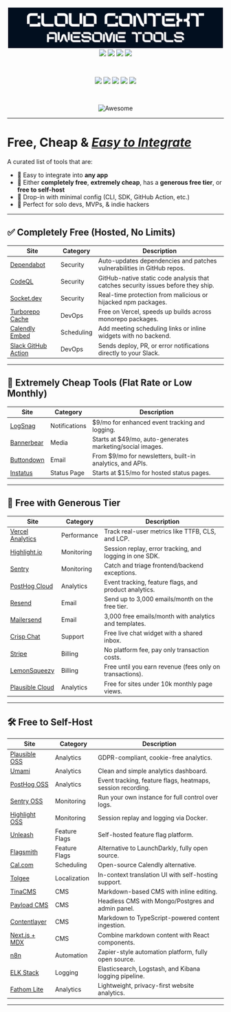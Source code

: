 
<p align="center">
  <img src="./banner.png" width="500" alt="Cloud Context Awesome Tools Banner" />
  <img src="https://img.shields.io/badge/PRs-Welcome-2e3359" />
  <img src="https://img.shields.io/badge/Made%20for-Everyone-2e3359" />
  <img src="https://img.shields.io/badge/open%20source-%E2%9C%94-2e3359" />
  <img src="https://img.shields.io/badge/Awesome-True-ff69b4" />
</p>
<br/>
<p align="center">
  <img src="https://img.shields.io/github/stars/mathewlewallen/awesome-tools?style=social" />
  <img src="https://img.shields.io/github/contributors/mathewlewallen/awesome-tools" />
  <img src="https://img.shields.io/github/last-commit/mathewlewallen/awesome-tools" />
  <img src="https://img.shields.io/github/license/mathewlewallen/awesome-tools" />
  <img src="https://img.shields.io/badge/status-active-success" />
</p>
<br/>
<p align="center">
  <img src="https://awesome.re/badge-flat2.svg" width="500" alt="Awesome"/>
</p>

---

# Free, Cheap & <ins>**_Easy to Integrate_**</ins>

A curated list of tools that are:
- 🎯 Easy to integrate into **any app**
- 💸 Either **completely free**, **extremely cheap**, has a **generous free tier**, or **free to self-host**
- 🧩 Drop-in with minimal config (CLI, SDK, GitHub Action, etc.)
- 🚀 Perfect for solo devs, MVPs, & indie hackers

---

## ✅ Completely Free (Hosted, No Limits)

Site           | Category     | Description
-------------- | ------------ | ------------------------------------------
[Dependabot]   | Security     | Auto-updates dependencies and patches vulnerabilities in GitHub repos.
[CodeQL]       | Security     | GitHub-native static code analysis that catches security issues before they ship.
[Socket.dev]   | Security     | Real-time protection from malicious or hijacked npm packages.
[Turborepo Cache] | DevOps   | Free on Vercel, speeds up builds across monorepo packages.
[Calendly Embed] | Scheduling | Add meeting scheduling links or inline widgets with no backend.
[Slack GitHub Action] | DevOps | Sends deploy, PR, or error notifications directly to your Slack.

---

## 💸 Extremely Cheap Tools (Flat Rate or Low Monthly)

Site          | Category     | Description
------------- | ------------ | ------------------------------------------
[LogSnag]     | Notifications| $9/mo for enhanced event tracking and logging.
[Bannerbear]  | Media        | Starts at $49/mo, auto-generates marketing/social images.
[Buttondown]  | Email        | From $9/mo for newsletters, built-in analytics, and APIs.
[Instatus]    | Status Page  | Starts at $15/mo for hosted status pages.

---

## 🧪 Free with Generous Tier

Site               | Category     | Description
------------------ | ------------ | ------------------------------------------
[Vercel Analytics] | Performance  | Track real-user metrics like TTFB, CLS, and LCP.
[Highlight.io]     | Monitoring   | Session replay, error tracking, and logging in one SDK.
[Sentry]           | Monitoring   | Catch and triage frontend/backend exceptions.
[PostHog Cloud]    | Analytics    | Event tracking, feature flags, and product analytics.
[Resend]           | Email        | Send up to 3,000 emails/month on the free tier.
[Mailersend]       | Email        | 3,000 free emails/month with analytics and templates.
[Crisp Chat]       | Support      | Free live chat widget with a shared inbox.
[Stripe]           | Billing      | No platform fee, pay only transaction costs.
[LemonSqueezy]     | Billing      | Free until you earn revenue (fees only on transactions).
[Plausible Cloud]  | Analytics    | Free for sites under 10k monthly page views.

---

## 🛠️ Free to Self-Host

Site             | Category     | Description
---------------- | ------------ | ------------------------------------------
[Plausible OSS]  | Analytics    | GDPR-compliant, cookie-free analytics.
[Umami]          | Analytics    | Clean and simple analytics dashboard.
[PostHog OSS]    | Analytics    | Event tracking, feature flags, heatmaps, session recording.
[Sentry OSS]     | Monitoring   | Run your own instance for full control over logs.
[Highlight OSS]  | Monitoring   | Session replay and logging via Docker.
[Unleash]        | Feature Flags| Self-hosted feature flag platform.
[Flagsmith]      | Feature Flags| Alternative to LaunchDarkly, fully open source.
[Cal.com]        | Scheduling   | Open-source Calendly alternative.
[Tolgee]         | Localization | In-context translation UI with self-hosting support.
[TinaCMS]        | CMS          | Markdown-based CMS with inline editing.
[Payload CMS]    | CMS          | Headless CMS with Mongo/Postgres and admin panel.
[Contentlayer]   | CMS          | Markdown to TypeScript-powered content ingestion.
[Next.js + MDX]  | CMS          | Combine markdown content with React components.
[n8n]            | Automation   | Zapier-style automation platform, fully open source.
[ELK Stack]      | Logging      | Elasticsearch, Logstash, and Kibana logging pipeline.
[Fathom Lite]    | Analytics    | Lightweight, privacy-first website analytics.

---

[Dependabot]: https://github.com/dependabot
[CodeQL]: https://github.com/github/codeql-action
[Socket.dev]: https://socket.dev
[Turborepo Cache]: https://turbo.build/repo/docs/core-concepts/remote-caching
[Calendly Embed]: https://help.calendly.com/hc/en-us/articles/223147027-Embed-options-overview
[Slack GitHub Action]: https://github.com/marketplace/actions/slack-notify

[LogSnag]: https://logsnag.com
[Bannerbear]: https://bannerbear.com
[Buttondown]: https://buttondown.email
[Instatus]: https://instatus.com

[Vercel Analytics]: https://vercel.com/docs/analytics
[Highlight.io]: https://highlight.io
[Sentry]: https://sentry.io
[PostHog Cloud]: https://posthog.com
[Resend]: https://resend.com
[Mailersend]: https://mailersend.com
[Crisp Chat]: https://crisp.chat
[Stripe]: https://stripe.com
[LemonSqueezy]: https://lemonsqueezy.com
[Plausible Cloud]: https://plausible.io

[Plausible OSS]: https://github.com/plausible/analytics
[Umami]: https://github.com/umami-software/umami
[PostHog OSS]: https://github.com/PostHog/posthog
[Sentry OSS]: https://develop.sentry.dev/self-hosted/
[Highlight OSS]: https://highlight.io/docs/general/self-host/self-host-overview
[Unleash]: https://github.com/Unleash/unleash
[Flagsmith]: https://github.com/Flagsmith/flagsmith
[Cal.com]: https://github.com/calcom/cal.com
[Tolgee]: https://github.com/tolgee/tolgee-platform
[TinaCMS]: https://github.com/tinacms/tinacms
[Payload CMS]: https://github.com/payloadcms/payload
[Contentlayer]: https://github.com/contentlayerdev/contentlayer
[Next.js + MDX]: https://nextjs.org/docs/advanced-features/using-mdx
[n8n]: https://github.com/n8n-io/n8n
[ELK Stack]: https://www.elastic.co/what-is/elk-stack
[Fathom Lite]: https://github.com/usefathom/fathom
